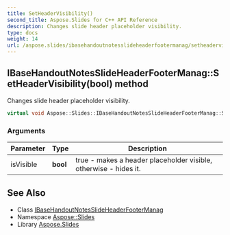 ```yaml
---
title: SetHeaderVisibility()
second_title: Aspose.Slides for C++ API Reference
description: Changes slide header placeholder visibility.
type: docs
weight: 14
url: /aspose.slides/ibasehandoutnotesslideheaderfootermanag/setheadervisibility/
---
```

## IBaseHandoutNotesSlideHeaderFooterManag::SetHeaderVisibility(bool) method


Changes slide header placeholder visibility.

```cpp
virtual void Aspose::Slides::IBaseHandoutNotesSlideHeaderFooterManag::SetHeaderVisibility(bool isVisible)=0
```


### Arguments

| Parameter | Type | Description |
| --- | --- | --- |
| isVisible | **bool** | true - makes a header placeholder visible, otherwise - hides it. |

## See Also

* Class [IBaseHandoutNotesSlideHeaderFooterManag](../)
* Namespace [Aspose::Slides](../../)
* Library [Aspose.Slides](../../../)